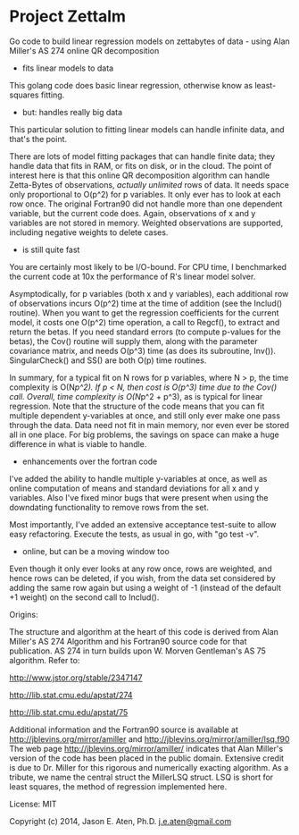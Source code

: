 Project Zettalm
===============

Go code to build linear regression models on zettabytes of data - using Alan Miller's AS 274 online QR decomposition

* fits linear models to data

This golang code does basic linear regression, otherwise know as least-squares fitting.

* but: handles really big data

This particular solution to fitting linear models can handle infinite data,
and that's the point.

There are lots of model fitting packages that can handle finite data; they handle data that fits in RAM, or fits on disk, or in the cloud. The point of interest here
is that this online QR decomposition algorithm can handle Zetta-Bytes of observations,
*actually unlimited* rows of data. It needs space only proportional to
O(p^2) for p variables. It only ever has to look at each row once. The original
Fortran90 did not handle more than one dependent variable, but the current
code does. Again, observations of x and y variables are not stored in memory.
Weighted observations are supported, including negative weights to delete
cases.

* is still quite fast

You are certainly most likely to be I/O-bound. For CPU time, I benchmarked
the current code at 10x the performance of R's linear model solver.

Asymptodically, for p variables (both x and y variables), each additional
row of observations incurs O(p^2) time at the time of addition (see the Includ() routine).
When you want to get the regression coefficients for the current model, 
it costs one O(p^2) time operation, a call to Regcf(), to extract and
return the betas. If you need standard errors (to compute p-values for the
betas), the Cov() routine will supply them, along with the parameter covariance matrix,
and needs O(p^3) time (as does its subroutine, Inv()). SingularCheck() 
and SS() are both O(p) time routines.

In summary, for a typical fit on N rows for p variables, where N > p,
the time complexity is O(N*p^2). If p < N, then cost is O(p^3) time due to the 
Cov() call. Overall, time complexity is O(N*p^2 + p^3), as is typical for
linear regression.  Note that the structure of the code means that you
can fit multiple dependent y-variables at once, and still only ever make one
pass through the data. Data need not fit in main memory, nor even ever be
stored all in one place. For big problems, the savings on space can make
a huge difference in what is viable to handle.


* enhancements over the fortran code

I've added the ability to handle multiple y-variables at once, as well
as online computation of means and standard deviations for all x and y variables.
Also I've fixed minor bugs that were present when using the downdating functionality
to remove rows from the set. 

Most importantly, I've added an extensive acceptance test-suite to
allow easy refactoring. Execute the tests, as usual in go, with "go test -v".

* online, but can be a moving window too

Even though it only ever looks at any row once, rows are weighted, and
hence rows can be deleted, if you wish, from the data set considered
by adding the same row again but using a weight of -1 (instead of the default +1 weight)
on the second call to Includ().


Origins:

The structure and algorithm at the heart of this code is derived from
Alan Miller's AS 274 Algorithm and his Fortran90 source code for that publication.
AS 274 in turn builds upon W. Morven Gentleman's AS 75 algorithm. Refer to:

http://www.jstor.org/stable/2347147

http://lib.stat.cmu.edu/apstat/274

http://lib.stat.cmu.edu/apstat/75

Additional information and the Fortran90 source is available at
http://jblevins.org/mirror/amiller and http://jblevins.org/mirror/amiller/lsq.f90
The web page http://jblevins.org/mirror/amiller/ indicates that Alan Miller's 
version of the code has been placed in the public domain. Extensive credit is due to
Dr. Miller for this rigorous and numerically exacting algorithm. As a tribute, we
name the central struct the MillerLSQ struct. LSQ is short for least
squares, the method of regression implemented here.

License: MIT

Copyright (c) 2014, Jason E. Aten, Ph.D. <j.e.aten@gmail.com>

